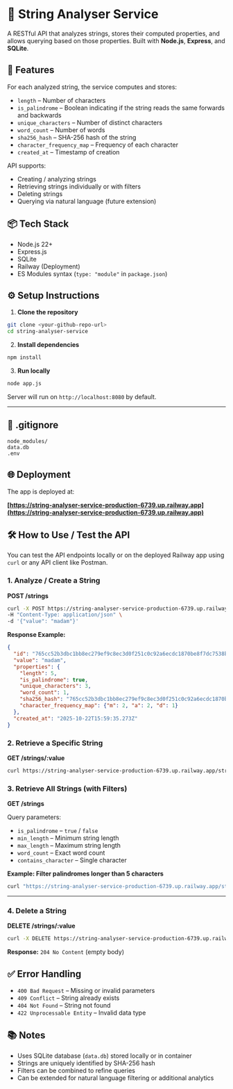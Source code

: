 
# 🧩 String Analyser Service

A RESTful API that analyzes strings, stores their computed properties, and allows querying based on those properties. Built with **Node.js**, **Express**, and **SQLite**.


## 🚀 Features

For each analyzed string, the service computes and stores:

* `length` – Number of characters
* `is_palindrome` – Boolean indicating if the string reads the same forwards and backwards
* `unique_characters` – Number of distinct characters
* `word_count` – Number of words
* `sha256_hash` – SHA-256 hash of the string
* `character_frequency_map` – Frequency of each character
* `created_at` – Timestamp of creation

API supports:

* Creating / analyzing strings
* Retrieving strings individually or with filters
* Deleting strings
* Querying via natural language (future extension)


## 📦 Tech Stack

* Node.js 22+
* Express.js
* SQLite
* Railway (Deployment)
* ES Modules syntax (`type: "module"` in `package.json`)

## ⚙️ Setup Instructions

1. **Clone the repository**

```bash
git clone <your-github-repo-url>
cd string-analyser-service
```

2. **Install dependencies**

```bash
npm install
```

3. **Run locally**

```bash
node app.js
```

Server will run on `http://localhost:8080` by default.

---

## 🧹 .gitignore

```gitignore
node_modules/
data.db
.env
```


## 🌐 Deployment

The app is deployed at:

**[https://string-analyser-service-production-6739.up.railway.app](https://string-analyser-service-production-6739.up.railway.app)**


## 🛠 How to Use / Test the API

You can test the API endpoints locally or on the deployed Railway app using `curl` or any API client like Postman.



### 1. **Analyze / Create a String**

**POST /strings**

```bash
curl -X POST https://string-analyser-service-production-6739.up.railway.app/strings \
-H "Content-Type: application/json" \
-d '{"value": "madam"}'
```

**Response Example:**

```json
{
  "id": "765cc52b3dbc1bb8ec279ef9c8ec3d0f251c0c92a6ecdc1870be8f7dc7538b21",
  "value": "madam",
  "properties": {
    "length": 5,
    "is_palindrome": true,
    "unique_characters": 3,
    "word_count": 1,
    "sha256_hash": "765cc52b3dbc1bb8ec279ef9c8ec3d0f251c0c92a6ecdc1870be8f7dc7538b21",
    "character_frequency_map": {"m": 2, "a": 2, "d": 1}
  },
  "created_at": "2025-10-22T15:59:35.273Z"
}
```



### 2. **Retrieve a Specific String**

**GET /strings/:value**

```bash
curl https://string-analyser-service-production-6739.up.railway.app/strings/madam
```



### 3. **Retrieve All Strings (with Filters)**

**GET /strings**

Query parameters:

* `is_palindrome` – `true` / `false`
* `min_length` – Minimum string length
* `max_length` – Maximum string length
* `word_count` – Exact word count
* `contains_character` – Single character

**Example: Filter palindromes longer than 5 characters**

```bash
curl "https://string-analyser-service-production-6739.up.railway.app/strings?is_palindrome=true&min_length=5"
```

---

### 4. **Delete a String**

**DELETE /strings/:value**

```bash
curl -X DELETE https://string-analyser-service-production-6739.up.railway.app/strings/racecar
```

**Response:** `204 No Content` (empty body)



## ✅ Error Handling

* `400 Bad Request` – Missing or invalid parameters
* `409 Conflict` – String already exists
* `404 Not Found` – String not found
* `422 Unprocessable Entity` – Invalid data type


## 📚 Notes

* Uses SQLite database (`data.db`) stored locally or in container
* Strings are uniquely identified by SHA-256 hash
* Filters can be combined to refine queries
* Can be extended for natural language filtering or additional analytics

